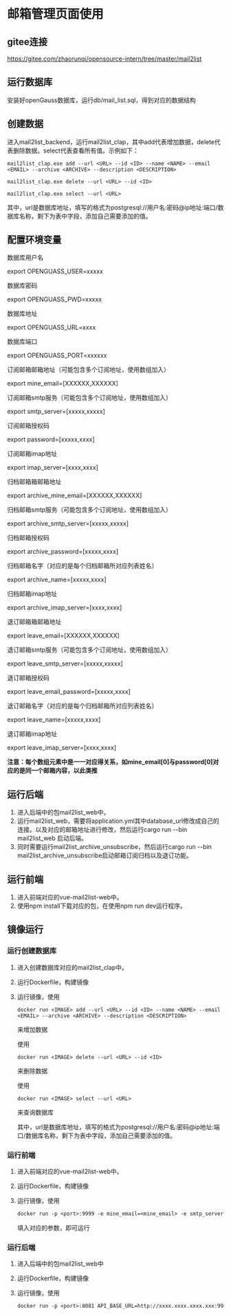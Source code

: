 # 邮箱管理页面使用

## gitee连接

https://gitee.com/zhaorunqi/opensource-intern/tree/master/mail2list

## 运行数据库

安装好openGauss数据库，运行db/mail_list.sql，得到对应的数据结构

## 创建数据

进入mail2list_backend，运行mail2list_clap，其中add代表增加数据，delete代表删除数据。select代表查看所有值。示例如下：

```shell
mail2list_clap.exe add --url <URL> --id <ID> --name <NAME> --email <EMAIL> --archive <ARCHIVE> --description <DESCRIPTION>
```

```shell
mail2list_clap.exe delete --url <URL> --id <ID>
```

```shell
mail2list_clap.exe select --url <URL>
```

其中，url是数据库地址，填写的格式为postgresql://用户名:密码@ip地址:端口/数据库名称，剩下为表中字段，添加自己需要添加的值。

## 配置环境变量

数据库用户名

export OPENGUASS_USER=xxxxx

数据库密码

export  OPENGUASS_PWD=xxxxx

数据库地址

export OPENGUASS_URL=xxxx

数据库端口

export OPENGUASS_PORT=xxxxxx

订阅邮箱邮箱地址（可能包含多个订阅地址，使用数组加入）

export mine_email=[XXXXXX,XXXXXX]

订阅邮箱smtp服务（可能包含多个订阅地址，使用数组加入）

export smtp_server=[xxxxx,xxxxx]

订阅邮箱授权码

export password=[xxxxx,xxxx]

订阅邮箱imap地址

export imap_server=[xxxx,xxxx]

归档邮箱箱邮箱地址

export archive_mine_email=[XXXXXX,XXXXXX]

归档邮箱smtp服务（可能包含多个订阅地址，使用数组加入）

export archive_smtp_server=[xxxxx,xxxxx]

归档邮箱授权码

export archive_password=[xxxxx,xxxx]

归档邮箱名字（对应的是每个归档邮箱所对应列表姓名）

export archive_name=[xxxxx,xxxx]

归档邮箱imap地址

export archive_imap_server=[xxxx,xxxx]

退订邮箱箱邮箱地址

export leave_email=[XXXXXX,XXXXXX]

退订邮箱smtp服务（可能包含多个订阅地址，使用数组加入）

export leave_smtp_server=[xxxxx,xxxxx]

退订邮箱授权码

export leave_email_password=[xxxxx,xxxx]

退订邮箱名字（对应的是每个归档邮箱所对应列表姓名）

export leave_name=[xxxxx,xxxx]

退订邮箱imap地址

export leave_imap_server=[xxxx,xxxx]

**注意：每个数组元素中是一一对应得关系，如mine_email[0]与password[0]对应的是同一个邮箱内容，以此类推**

## 运行后端

1. 进入后端中的包mail2list_web中。
2. 运行mail2list_web，需要将application.yml其中database_url修改成自己的连接。以及对应的邮箱地址进行修改，然后运行cargo run --bin mail2list_web 启动后端。
3. 同时需要运行mail2list_archive_unsubscribe，然后运行cargo run --bin mail2list_archive_unsubscribe启动邮箱订阅归档以及退订功能。



## 运行前端

1. 进入前端对应的vue-mail2list-web中。
2. 使用npm install下载对应的包，在使用npm run dev运行程序。

## 镜像运行

### 运行创建数据库

1. 进入创建数据库对应的mail2list_clap中。

2. 运行Dockerfile，构建镜像

3. 运行镜像，使用

   ```
   docker run <IMAGE> add --url <URL> --id <ID> --name <NAME> --email <EMAIL> --archive <ARCHIVE> --description <DESCRIPTION>
   ```

   来增加数据

   使用

   ```
   docker run <IMAGE> delete --url <URL> --id <ID>
   ```

   来删除数据

   使用

   ```
   docker run <IMAGE> select --url <URL>
   ```

   来查询数据库

   其中，url是数据库地址，填写的格式为postgresql://用户名:密码@ip地址:端口/数据库名称，剩下为表中字段，添加自己需要添加的值。

### 运行前端

1. 进入前端对应的vue-mail2list-web中。

2. 运行Dockerfile，构建镜像

3. 运行镜像，使用

   ```dockerfile
   docker run -p <port>:9999 -e mine_email=<mine_email> -e smtp_server=<smtp_server> -e password=<password> -e imap_server=<imap_server> -e archive_mine_email=<archive_mine_email> -e archive_smtp_server=<archive_smtp_server> -e archive_password=<archive_password> -e archive_name=<archive_name> -e archive_imap_server=<archive_imap_server> -e leave_email=<leave_email> -e leave_email_password=<leave_email_password> -e leave_email_password=<leave_email_password> -e leave_smtp_server=<leave_smtp_server> -e leave_imap_server=<leave_imap_server> -e OPENGUASS_USER=<OPENGUASS_USER> -e OPENGUASS_PWD=<OPENGUASS_PWD> -e OPENGUASS_URL=<OPENGUASS_URL> -e OPENGUASS_PORT=<OPENGUASS_PORT>  <IMAGE>
   ```

   填入对应的参数，即可运行

### 运行后端

1. 进入后端中的包mail2list_web中

2. 运行Dockerfile，构建镜像

3. 运行镜像，使用

   ```dockerfile
   docker run -p <port>:8081 API_BASE_URL=http://xxxx.xxxx.xxxx.xxx:9999 <IMAGE>
   ```

   

